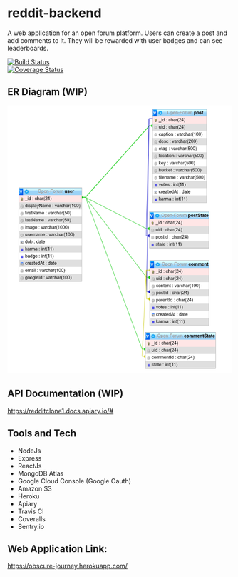 # reddit-backend

A web application for an open forum platform. Users can create a post and add comments to it. They will be rewarded with user badges and can see leaderboards.

[![Build Status](https://travis-ci.org/tanmayshishodia/reddit-backend.svg?branch=main)](https://travis-ci.org/tanmayshishodia/reddit-backend)
<br>
[![Coverage Status](https://coveralls.io/repos/github/tanmayshishodia/reddit-backend/badge.svg?branch=main)](https://coveralls.io/github/tanmayshishodia/reddit-backend?branch=main)

## ER Diagram (WIP)
![alt text](https://github.com/tanmayshishodia/reddit-backend/blob/main/uploads/Screenshot%20from%202021-03-18%2010-09-41.png)

## API Documentation (WIP)
https://redditclone1.docs.apiary.io/#

## Tools and Tech
- NodeJs
- Express
- ReactJs
- MongoDB Atlas
- Google Cloud Console (Google Oauth)
- Amazon S3
- Heroku
- Apiary
- Travis CI
- Coveralls
- Sentry.io

## Web Application Link:
https://obscure-journey.herokuapp.com/
